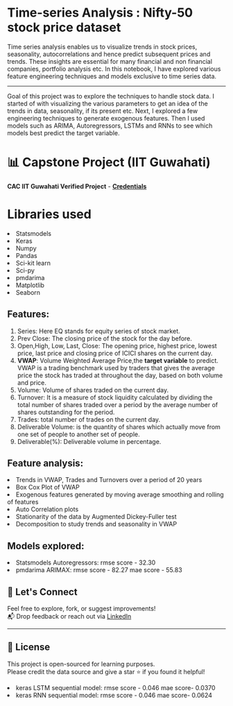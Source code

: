 # Time-series Analysis : Nifty-50 stock price dataset
Time series analysis enables us to visualize trends in stock prices, seasonality, autocorrelations and hence predict subsequent prices and trends. These insights are essential for many financial and non financial companies, portfolio analysis etc. In this notebook, I have explored various feature engineering techniques and models exclusive to time series data.<br>

<hr>
Goal of this project was to explore the techniques to handle stock data. I started of with visualizing the various parameters to get an idea of the trends in data, seasonality, if its present etc. Next, I explored a few engineering techniques to generate exogenous features. Then I used models such as ARIMA, Autoregressors, LSTMs and RNNs to see which models best predict the target variable.

# 📊 Capstone Project (IIT Guwahati)
**CAC IIT Guwahati Verified Project** - [**Credentials**](https://certificate.givemycertificate.com/c/e8a16777-3222-42cb-8e01-1f3d2a2522c7)

# Libraries used 
<li>Statsmodels</li>
<li>Keras</li>
<li>Numpy</li>
<li>Pandas</li>
<li>Sci-kit learn </li>
<li>Sci-py</li>
<li>pmdarima</li>
<li>Matplotlib</li>
<li>Seaborn</li>

## Features:
1. Series: Here EQ stands for equity series of stock market.
2. Prev Close: The closing price of the stock for the day before.
3. Open,High, Low, Last, Close: The opening price, highest price, lowest price, last price and closing price of ICICI shares on the current day.
4. **VWAP**: Volume Weighted Average Price,the **target variable** to predict. VWAP is a trading benchmark used by traders that gives the average price the stock has traded at throughout the day, based on both volume and price.
5. Volume: Volume of shares traded on the current day.
6. Turnover: It is a measure of stock liquidity calculated by dividing the total number of shares traded over a period by the average number of shares outstanding for the period. 
7. Trades: total number of trades on the current day.
8. Deliverable Volume:  is the quantity of shares which actually move from one set of people to another set of people.
9. Deliverable(%): Deliverable volume in percentage.

## Feature analysis:
<li> Trends in VWAP, Trades and Turnovers over a period of 20 years </li>
<li> Box Cox Plot of VWAP</li>
<li> Exogenous features generated by moving average smoothing and rolling of features</li>
<li> Auto Correlation plots </li>
<li> Stationarity of the data by Augmented Dickey-Fuller test </li>
<li> Decomposition to study trends and seasonality in VWAP</li>

## Models explored:
<li> Statsmodels Autoregressors: rmse score - 32.30  </li>
<li> pmdarima ARIMAX: rmse score - 82.27   mae score - 55.83 </li>

## 🤝 Let's Connect

Feel free to explore, fork, or suggest improvements!  
📬 Drop feedback or reach out via [LinkedIn](www.linkedin.com/in/sandip-kumar-tripathy-7b0207268) 

---

## 📝 License

This project is open-sourced for learning purposes.  
Please credit the data source and give a star ⭐ if you found it helpful!
<li> keras LSTM sequential model: rmse score - 0.046   mae score- 0.0370  </li>
<li> keras RNN sequential model: rmse score - 0.046   mae score- 0.0624</li>
